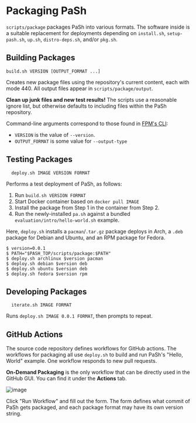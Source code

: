 # Packaging PaSh

`scripts/package` packages PaSh into various formats. The software inside is a suitable
replacement for deployments depending on `install.sh`,
`setup-pash.sh`, `up.sh`, `distro-deps.sh`, and/or `pkg.sh`.


## Building Packages
[eef]: https://github.com/docker/cli/blob/master/experimental/README.md

```
build.sh VERSION [OUTPUT_FORMAT ...]
```

Creates new package files using the repository's current content, each
with mode 440. All output files appear in `scripts/package/output`.

**Clean up junk files and new test results!** The scripts use a
reasonable ignore list, but otherwise defaults to including files
within the PaSh repository.

Command-line arguments correspond to those found in [FPM's
CLI](https://fpm.readthedocs.io/en/v1.14.2/cli-reference.html):

  - `VERSION` is the value of `--version`.
  - `OUTPUT_FORMAT` is some value for `--output-type`


## Testing Packages

```
  deploy.sh IMAGE VERSION FORMAT
```

Performs a test deployment of PaSh, as follows:

1. Run `build.sh VERSION FORMAT`
2. Start Docker container based on `docker pull IMAGE`
3. Install the package from Step 1 in the container from Step 2.
4. Run the newly-installed `pa.sh` against a bundled `evaluation/intro/hello-world.sh` example.

Here, `deploy.sh` installs a `pacman`/`.tar.gz` package deploys in
Arch, a `.deb` package for Debian and Ubuntu, and an RPM package for
Fedora.

```
$ version=0.0.1
$ PATH="$PASH_TOP/scripts/package:$PATH"
$ deploy.sh archlinux $version pacman
$ deploy.sh debian $version deb
$ deploy.sh ubuntu $version deb
$ deploy.sh fedora $version rpm
```

## Developing Packages

```
  iterate.sh IMAGE FORMAT
```

Runs `deploy.sh IMAGE 0.0.1 FORMAT`, then prompts to repeat.


## GitHub Actions

The source code repository defines workflows for GitHub actions.  The
workflows for packaging all use `deploy.sh` to build and run PaSh's
"Hello, World" example. One workflow responds to new pull requests.

**On-Demand Packaging** is the only workflow that can be directly
used in the GitHub GUI. You can find it under the **Actions** tab.

![image](https://user-images.githubusercontent.com/1312121/181671950-89ec5f57-5b9f-4fdb-90a2-6d1099257ad1.png)

Click "Run Workflow" and fill out the form. The form defines what commit of PaSh gets packaged, and each package format may have its own version string.
